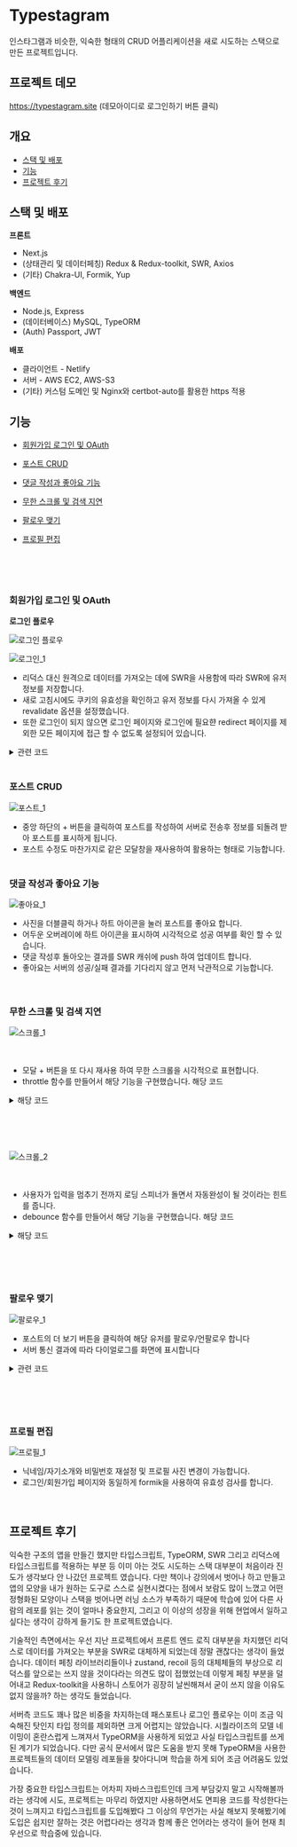 # Typestagram

인스타그램과 비슷한, 익숙한 형태의 CRUD 어플리케이션을 새로 시도하는 스택으로 만든 프로젝트입니다.

## 프로젝트 데모

https://typestagram.site (데모아이디로 로그인하기 버튼 클릭)

## 개요

-   [스택 및 배포](#스택-및-배포)
-   [기능](#기능)
-   [프로젝트 후기](#프로젝트-후기)

## 스택 및 배포 <a id='스택-및-배포'></a>

**프론트**

-   Next.js
-   (상태관리 및 데이터페칭) Redux & Redux-toolkit, SWR, Axios
-   (기타) Chakra-UI, Formik, Yup

**백엔드**

-   Node.js, Express
-   (데이터베이스) MySQL, TypeORM
-   (Auth) Passport, JWT

**배포**

-   클라이언트 - Netlify
-   서버 - AWS EC2, AWS-S3
-   (기타) 커스텀 도메인 및 Nginx와 certbot-auto를 활용한 https 적용

## 기능 <a id='기능'></a>

-   [회원가입 로그인 및 OAuth](#회원가입-로그인-및-OAuth)
-   [포스트 CRUD](#포스트-CRUD)
-   [댓글 작성과 좋아요 기능](#댓글-작성과-좋아요-기능)
-   [무한 스크롤 및 검색 지연](#무한-스크롤-및-검색-지연)
-   [팔로우 맺기](#팔로우-맺기)
-   [프로필 편집](#프로필-편집)

    <br/>
    <br/>
    <br/>

### 회원가입 로그인 및 OAuth <a id='회원가입-로그인-및-OAuth'></a>

**로그인 플로우**

![로그인 플로우](https://github.com/Knorway/ImageBucket/blob/main/ImageBucket/project/typestagram/login_draw.png?raw=true)
<br />

![로그인_1](https://github.com/Knorway/ImageBucket/blob/main/ImageBucket/project/typestagram/login_1.gif?raw=true)
<br />

-   리덕스 대신 원격으로 데이터를 가져오는 데에 SWR을 사용함에 따라
    SWR에 유저 정보를 저장합니다.
-   새로 고침시에도 쿠키의 유효성을 확인하고 유저 정보를 다시 가져올 수 있게 revalidate 옵션을 설정했습니다.
-   또한 로그인이 되지 않으면 로그인 페이지와 로그인에 필요햔 redirect 페이지를 제외한 모든 페이지에 접근 할 수 없도록 설정되어 있습니다.

<details>
<summary>관련 코드</summary>
<div>
<br/>

[client/pages/\_app.tsx](https://github.com/Knorway/typestagram/blob/main/client/pages/_app.tsx)

[client/lib/matchPathname.tsx](https://github.com/Knorway/typestagram/blob/main/client/lib/matchPathname.ts)

</div>
</details>
<br/>

### 포스트 CRUD <a id='포스트-CRUD'></a>

![포스트_1](https://github.com/Knorway/ImageBucket/blob/main/ImageBucket/project/typestagram/post_crud_1.gif?raw=true)

-   중앙 하단의 \+ 버튼을 클릭하여 포스트를 작성하여 서버로 전송후 정보를 되돌려 받아 포스트를 표시하게 됩니다.
-   포스트 수정도 마찬가지로 같은 모달창을 재사용하여 활용하는 형태로 기능합니다.
    <br/>
    <br/>

### 댓글 작성과 좋아요 기능 <a id='댓글-작성과-좋아요-기능'></a>

![좋아요_1](https://github.com/Knorway/ImageBucket/blob/main/ImageBucket/project/typestagram/like_1.gif?raw=true)

-   사진을 더블클릭 하거나 하트 아이콘을 눌러 포스트를 좋아요 합니다.
-   어두운 오버레이에 하트 아이콘을 표시하여 시각적으로 성공 여부를 확인 할 수 있습니다.
-   댓글 작성후 돌아오는 결과를 SWR 캐쉬에 push 하여 업데이트 합니다.
-   좋아요는 서버의 성공/실패 결과를 기다리지 않고 먼저 낙관적으로 기능합니다.
    <br/>
    <br/>
    <br/>

### 무한 스크롤 및 검색 지연 <a id='무한-스크롤-및-검색-지연'></a>

![스크롤_1](https://github.com/Knorway/ImageBucket/blob/main/ImageBucket/project/typestagram/infinite_1.gif?raw=true)
<br/>
<br/>
<br/>

-   모달 \+ 버튼을 또 다시 재사용 하여 무한 스크롤을 시각적으로 표현합니다.
-   throttle 함수를 만들어서 해당 기능을 구현했습니다. 해당 코드

<details>
<summary>해당 코드</summary>
<div>

```javascript
`client/lib/throttle.tsx`;

export const throttle = (callback: CallableFunction, delay: number) => {
	let intervalId = null;

	return (...args: any) => {
		if (intervalId) return;
		intervalId = setInterval(() => {
			callback(...args);
			clearInterval(intervalId);
			intervalId = null;
		}, delay);
	};
};
```

</div>
</details>
<br />

<br/>
<br/>
<br/>

![스크롤_2](https://github.com/Knorway/ImageBucket/blob/main/ImageBucket/project/typestagram/inifinite_2.gif?raw=true)
<br/>
<br/>
<br/>

-   사용자가 입력을 멈추기 전까지 로딩 스피너가 돌면서 자동완성이 될 것이라는 힌트를 줍니다.
-   debounce 함수를 만들어서 해당 기능을 구현했습니다. 해당 코드

<details>
<summary>해당 코드</summary>
<div>

```javascript
`client/lib/debounce.tsx`;

export const debounce = (callback: CallableFunction, delay: number) => {
	let timeout = null;

	return (...args: any) => {
		if (timeout) clearTimeout(timeout);
		timeout = setTimeout(() => callback(...args), delay);
	};
};
```

</div>
</details>
<br />

<br/>
<br/>
<br/>

### 팔로우 맺기 <a id='팔로우-맺기'></a>

![팔로우_1](https://github.com/Knorway/ImageBucket/blob/main/ImageBucket/project/typestagram/follow_1.gif?raw=true)

-   포스트의 더 보기 버튼을 클릭하여 해당 유저를 팔로우/언팔로우 합니다
-   서버 통신 결과에 따라 다이얼로그를 화면에 표시합니다

<details>
<summary>관련 코드</summary>
<div>
<br/>

[server/src/entity/junction/Followship.ts](https://github.com/Knorway/typestagram/blob/main/server/src/entity/junction/Followship.ts)

[server/src/routes/user/index.ts](https://github.com/Knorway/typestagram/blob/main/server/src/routes/user/index.ts#L96)

</div>
</details>
<br/>
    <br/>
    <br/>
    <br/>

### 프로필 편집 <a id='프로필-편집'></a>

![프로필_1](https://github.com/Knorway/ImageBucket/blob/main/ImageBucket/project/typestagram/profile_1.gif?raw=true#)

-   닉네임/자기소개와 비밀번호 재설정 및 프로필 사진 변경이 가능합니다.
-   로그인/회원가입 페이지와 동일하게 formik을 사용하여 유효성 검사를 합니다.
    <br/>
    <br/>
    <br/>

## 프로젝트 후기 <a id='프로젝트-후기'></a>

익숙한 구조의 앱을 만들긴 했지만 타입스크립트, TypeORM, SWR 그리고 리덕스에 타입스크립트를 적용하는 부분 등
이미 아는 것도 시도하는 스택 대부분이 처음이라 진도가 생각보다 안 나갔던 프로젝트 였습니다.
다만 책이나 강의에서 벗어나 하고 만들고 앱의 모양을 내가 원하는 도구로 스스로 실현시켰다는 점에서 보람도 많이 느꼈고
어떤 정형화된 모양이나 스택을 벗어나면 러닝 소스가 부족하기 때문에 학습에 있어 다른 사람의 레포를 읽는 것이 얼마나 중요한지,
그리고 이 이상의 성장을 위해 현업에서 일하고 싶다는 생각이 강하게 들기도 한 프로젝트였습니다.

기술적인 측면에서는 우선 지난 프로젝트에서 프론트 엔드 로직 대부분을 차지했던 리덕스로 데이터를 가져오는 부분을 SWR로 대체하게 되었는데
정말 괜찮다는 생각이 들었습니다. 데이터 페칭 라이브러리들이나 zustand, recoil 등의 대체체들의 부상으로 리덕스를 앞으로는 쓰지 않을 것이다라는 의견도 많이 접했었는데
이렇게 페칭 부분을 덜어내고 Redux-toolkit을 사용하니 스토어가 굉장히 날씬해져서 굳이 쓰지 않을 이유도 없지 않을까? 하는 생각도 들었습니다.

서버측 코드도 꽤나 많은 비중을 차지하는데 패스포트나 로그인 플로우는 이미 조금 익숙해진 탓인지 타입 정의를 제외하면 크게 어렵지는 않았습니다.
시퀄라이즈의 모델 네이밍이 혼란스럽게 느껴져서 TypeORM을 사용하게 되었고 사실 타입스크립트를 쓰게 된 계기가 되었습니다.
다만 공식 문서에서 많은 도움을 받지 못해 TypeORM을 사용한 프로젝트들의 데이터 모델링 레포들을 찾아다니며 학습을 하게 되어 조금 어려움도 있었습니다.

가장 중요한 타입스크립트는 어차피 자바스크립트인데 크게 부담갖지 말고 시작해볼까 라는 생각에 시도, 프로젝트는 마무리 하였지만
사용하면서도 면피용 코드를 작성한다는 것이 느껴지고 타입스크립트를 도입해봤다 그 이상의 무언가는 사실 해보지 못해봤기에 도입은 쉽지만 잘하는 것은 어렵다라는 생각과 함께 좋은 언어라는 생각이 들어 현재 최우선으로 학습중에 있습니다.
